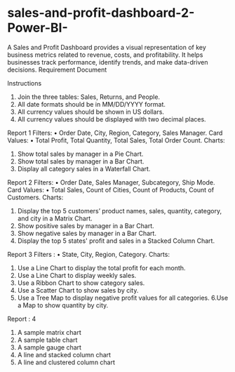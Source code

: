 # sales-and-profit-dashboard-2-Power-BI-
A Sales and Profit Dashboard provides a visual representation of key business metrics related to revenue, costs, and profitability. It helps businesses track performance, identify trends, and make data-driven decisions.
Requirement Document


Instructions
1.	Join the three tables: Sales, Returns, and People.
2.	All date formats should be in MM/DD/YYYY format.
3.	All currency values should be shown in US dollars.
4.	All currency values should be displayed with two decimal places.

Report 1
Filters:
•	Order Date, City, Region, Category, Sales Manager.
Card Values:
•	Total Profit, Total Quantity, Total Sales, Total Order Count.
Charts:
1.	Show total sales by manager in a Pie Chart.
2.	Show total sales by manager in a Bar Chart.
3.	Display all category sales in a Waterfall Chart.

Report 2
Filters:
•	Order Date, Sales Manager, Subcategory, Ship Mode.
Card Values:
•	Total Sales, Count of Cities, Count of Products, Count of Customers.
Charts:
1.	Display the top 5 customers’ product names, sales, quantity, category, and city in a Matrix Chart.
2.	Show positive sales by manager in a Bar Chart.
3.	Show negative sales by manager in a Bar Chart.
4.	Display the top 5 states' profit and sales in a Stacked Column Chart.

Report 3
Filters :
•	State, City, Region, Category.
Charts:
1.	Use a Line Chart to display the total profit for each month.
2.	Use a Line Chart to display weekly sales.
3.	Use a Ribbon Chart to show category sales.
4.	Use a Scatter Chart to show sales by city.
5.	Use a Tree Map to display negative profit values for all categories.
     6.Use a Map to show quantity by city.

Report : 4
1.	A sample matrix chart
2.	A sample table chart
3.	A sample gauge chart
4.	A line and stacked column chart
5.	A line and clustered column chart
